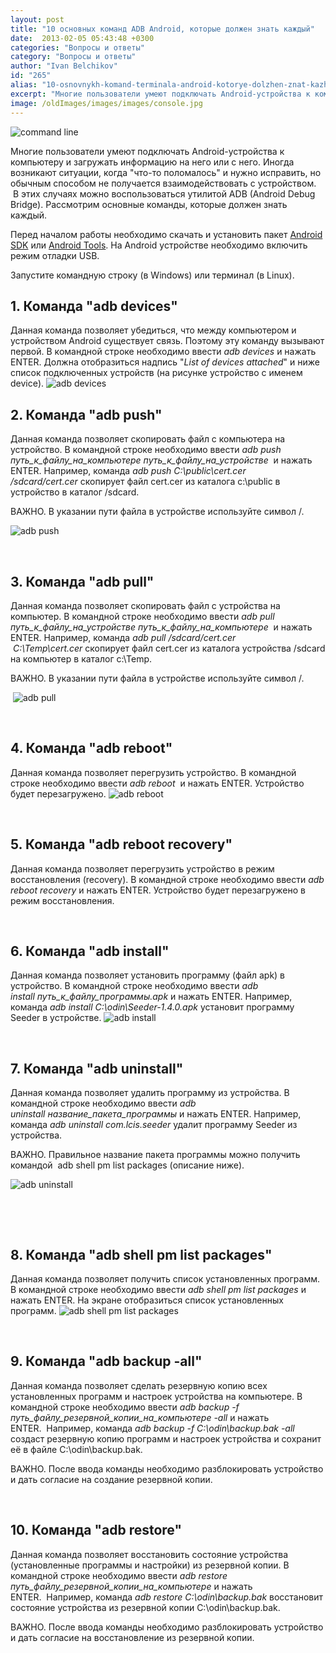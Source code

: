 ```yaml
---
layout: post
title: "10 основных команд ADB Android, которые должен знать каждый"
date:  2013-02-05 05:43:48 +0300
categories: "Вопросы и ответы"
category: "Вопросы и ответы"
author: "Ivan Belchikov"
id: "265"
alias: "10-osnovnykh-komand-terminala-android-kotorye-dolzhen-znat-kazhdyj"
excerpt: "Многие пользователи умеют подключать Android-устройства к компьютеру и загружать информацию на него или с него. Иногда возникают ситуации, когда что-то поломалось и нужно исправить, но обычным способом не получается взаимодействовать с устройством.  В этих случаях можно воспользоваться утилитой ADB (Android Debug Bridge). Рассмотрим основные команды, которые должен знать каждый."
image: /oldImages/images/images/console.jpg
---
```

<img  src="/oldImages/images/images/console.jpg" alt="command line"  />

Многие пользователи умеют подключать Android-устройства к компьютеру и загружать информацию на него или с него. Иногда возникают ситуации, когда "что-то поломалось" и нужно исправить, но обычным способом не получается взаимодействовать с устройством.  В этих случаях можно воспользоваться утилитой ADB (Android Debug Bridge). Рассмотрим основные команды, которые должен знать каждый.


Перед началом работы необходимо скачать и установить пакет <a href="#" title="Android SDK" rel="nofollow">Android SDK</a> или <a href="#" title="Android Tools" rel="nofollow">Android Tools</a>. На Android устройстве необходимо включить режим отладки USB.

Запустите командную строку (в Windows) или терминал (в Linux).

<h2>1. Команда "adb devices"</h2>
Данная команда позволяет убедиться, что между компьютером и устройством Android существует связь. Поэтому эту команду вызывают первой. В командной строке необходимо ввести <em>adb devices </em>и нажать ENTER. Должна отобразиться надпись "<em>List of devices attached</em>" и ниже список подключенных устройств (на рисунке устройство с именем device).

<img src="/oldImages/images/images/cmd1.png" alt="adb devices"  />

<h2>2. Команда "adb push"</h2>
Данная команда позволяет скопировать файл с компьютера на устройство. В командной строке необходимо ввести <em>adb push путь_к_файлу_на_компьютере путь_к_файлу_на_устройстве  </em>и нажать ENTER. Например, команда <em>adb push C:\public\cert.cer /sdcard/cert.cer </em>скопирует файл cert.cer из каталога c:\public в устройство в каталог /sdcard.

ВАЖНО. В указании пути файла в устройстве используйте символ /.

<img src="/oldImages/images/images/cmd2.png" alt="adb push"  />

 

<h2>3. Команда "adb pull"</h2>
Данная команда позволяет скопировать файл с устройства на компьютер. В командной строке необходимо ввести <em>adb pull путь_к_файлу_на_устройстве </em><em>путь_к_файлу_на_компьютере </em><em> </em>и нажать ENTER. Например, команда <em>adb pull /sdcard/cert.cer  </em><em>C:\Temp\cert.cer </em>скопирует файл cert.cer из каталога устройства /sdcard на компьютер в каталог c:\Temp.

ВАЖНО. В указании пути файла в устройстве используйте символ /.

 <img src="/oldImages/images/images/cmd3.png" alt="adb pull"  />

 

<h2>4. Команда "adb reboot"</h2>
Данная команда позволяет перегрузить устройство. В командной строке необходимо ввести <em>adb reboot</em><em> </em><em> </em>и нажать ENTER. Устройство будет перезагружено.

<img src="/oldImages/images/images/cmd4.png" alt="adb reboot"  />

 

<h2>5. Команда "adb reboot recovery"</h2>
Данная команда позволяет перегрузить устройство в режим восстановления (recovery). В командной строке необходимо ввести <em>adb reboot</em><em> recovery</em><em> </em>и нажать ENTER. Устройство будет перезагружено в режим восстановления.

 

<h2>6. Команда "adb install"</h2>
Данная команда позволяет установить программу (файл apk) в устройство. В командной строке необходимо ввести <em>adb install </em><em>путь_к_файлу_программы.apk</em><em> </em>и нажать ENTER. Например, команда <em>adb install C:\odin\Seeder-1.4.0.apk </em>установит программу Seeder в устройстве.

<img src="/oldImages/images/images/cmd6.png" alt="adb install"  />

 

<h2>7. Команда "adb uninstall"</h2>
Данная команда позволяет удалить программу из устройства. В командной строке необходимо ввести <em>adb uninstall </em><em>название_пакета_программы</em><em> </em>и нажать ENTER. Например, команда <em>adb uninstall </em><em>com.lcis.seeder </em>удалит программу Seeder из устройства.

ВАЖНО. Правильное название пакета программы можно получить командой  adb shell pm list packages (описание ниже).

<img src="/oldImages/images/images/cmd7.png" alt="adb uninstall"  />

 

 

<h2>8. Команда "adb shell pm list packages"</h2>
Данная команда позволяет получить список установленных программ. В командной строке необходимо ввести <em>adb shell pm list packages </em>и нажать ENTER. На экране отобразиться список установленных программ.

<img src="/oldImages/images/images/cmd8.png" alt="adb shell pm list packages"  />

 

<h2>9. Команда "adb backup -all"</h2>
Данная команда позволяет сделать резервную копию всех установленных программ и настроек устройства на компьютере. В командной строке необходимо ввести <em>adb backup -f путь_файлу_резервной_копии_на_компьютере -all </em>и нажать ENTER.  Например, команда <em>adb backup -f C:\odin\backup.bak -all </em>создаст резервную копию программ и настроек устройства и сохранит её в файле C:\odin\backup.bak.

ВАЖНО. После ввода команды необходимо разблокировать устройство и дать согласие на создание резервной копии.

 

<h2>10. Команда "adb restore"</h2>
Данная команда позволяет восстановить состояние устройства (установленные программы и настройки) из резервной копии. В командной строке необходимо ввести <em>adb restore путь_файлу_резервной_копии_на_компьютере </em>и нажать ENTER.  Например, команда <em>adb restore C:\odin\backup.bak </em>восстановит состояние устройства из резервной копии C:\odin\backup.bak.

ВАЖНО. После ввода команды необходимо разблокировать устройство и дать согласие на восстановление из резервной копии.
